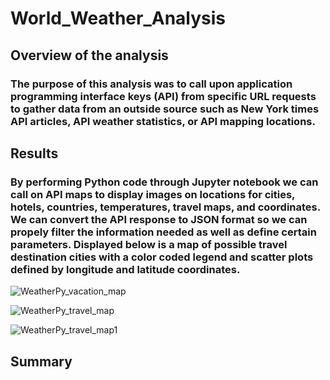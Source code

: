 # World_Weather_Analysis

## Overview of the analysis
### The purpose of this analysis was to call upon application programming interface keys (API) from specific URL requests to gather data from an outside source such as New York times API articles, API weather statistics, or API mapping locations. 

## Results
### By performing Python code through Jupyter notebook we can call on API maps to display images on locations for cities, hotels, countries, temperatures, travel maps, and coordinates. We can convert the API response to JSON format so we can propely filter the information needed as well as define certain parameters. Displayed below is a map of possible travel destination cities with a color coded legend and scatter plots defined by longitude and latitude coordinates.
![WeatherPy_vacation_map](https://user-images.githubusercontent.com/118647523/213620062-eca52dd1-e238-457c-a7bb-569569dcd470.png)


![WeatherPy_travel_map](https://user-images.githubusercontent.com/118647523/213620397-b34bdfa6-1f02-46f5-8c60-19135b1649ba.png)

![WeatherPy_travel_map1](https://user-images.githubusercontent.com/118647523/213620408-31b6fa51-5af8-4daf-bdc5-2d5a181e2ba6.png)


## Summary 
###
